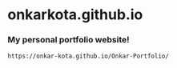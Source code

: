 # onkarkota.github.io


### My personal portfolio website!

```
https://onkar-kota.github.io/Onkar-Portfolio/
```
